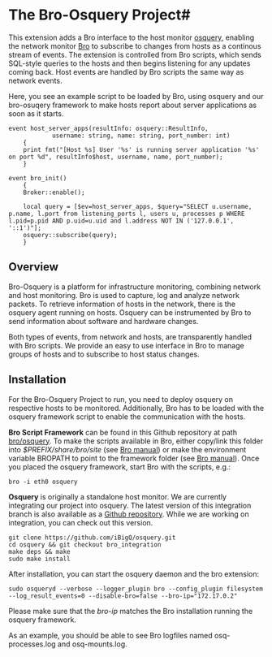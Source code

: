 # The Bro-Osquery Project#
This extension adds a Bro interface to the host monitor [osquery](https://osquery.io), enabling the network monitor [Bro](https://www.bro.org) to subscribe to changes from hosts as a continous stream of events. The extension is controlled from Bro scripts, which sends SQL-style queries to the hosts and then begins listening for any updates coming back. Host events are handled by Bro scripts the same way as network events.

Here, you see an example script to be loaded by Bro, using osquery and our bro-osuqery framework to make hosts report about server applications as soon as it starts.
```
event host_server_apps(resultInfo: osquery::ResultInfo,
	        username: string, name: string, port_number: int)
	{
	print fmt("[Host %s] User '%s' is running server application '%s' on port %d", resultInfo$host, username, name, port_number);
	}

event bro_init()
	{
	Broker::enable();

	local query = [$ev=host_server_apps, $query="SELECT u.username, p.name, l.port from listening_ports l, users u, processes p WHERE l.pid=p.pid AND p.uid=u.uid and l.address NOT IN ('127.0.0.1', '::1')"];
	osquery::subscribe(query);
	}
```

## Overview ##
Bro-Osquery is a platform for infrastructure monitoring, combining network and host monitoring. Bro is used to capture, log and analyze network packets. To retrieve information of hosts in the network, there is the osquery agent running on hosts. Osquery can be instrumented by Bro to send information about software and hardware changes.

Both types of events, from network and hosts, are transparently handled with Bro scripts. We provide an easy to use interface in Bro to manage groups of hosts and to subscribe to host status changes.

## Installation ##
For the Bro-Osquery Project to run, you need to deploy osquery on respective hosts to be monitored. Additionally, Bro has to be loaded with the osquery framework script to enable the communication with the hosts.

**Bro Script Framework** can be found in this Github repository at path [bro/osquery](https://github.com/bro/bro-osquery/tree/master/bro/osquery). To make the scripts available in Bro, either copy/link this folder into *$PREFIX/share/bro/site* (see [Bro manual](https://www.bro.org/sphinx/quickstart/index.html#bro-scripts)) or make the environment variable BROPATH to point to the framework folder (see [Bro manual](https://www.bro.org/sphinx/quickstart/index.html#telling-bro-which-scripts-to-load)). Once you placed the osquery framework, start Bro with the scripts, e.g.:

	bro -i eth0 osquery

**Osquery** is originally a standalone host monitor. We are currently integrating our project into osquery. The latest version of this integration branch is also available as a [Github repository](https://github.com/iBigQ/osquery/tree/bro_integration). While we are working on integration, you can check out this version.

	git clone https://github.com/iBigQ/osquery.git
	cd osquery && git checkout bro_integration
	make deps && make
	sudo make install
	
After installation, you can start the osquery daemon and the bro extension:

	sudo osqueryd --verbose --logger_plugin bro --config_plugin filesystem --log_result_events=0 --disable-bro=false --bro-ip="172.17.0.2"

Please make sure that the *bro-ip* matches the Bro installation running the osquery framework.

As an example, you should be able to see Bro logfiles named osq-processes.log and osq-mounts.log.